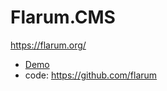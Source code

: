 # Flarum.CMS
https://flarum.org/ 

- [Demo](https://discuss.flarum.org/d/21101-demos-come-to-flarum)
- code: https://github.com/flarum
